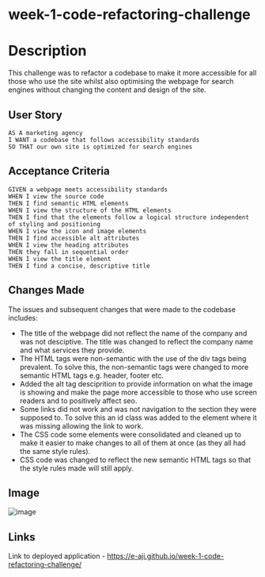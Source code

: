 # week-1-code-refactoring-challenge

# Description

This challenge was to refactor a codebase to make it more accessible for all those who use the site whilst also optimising the webpage for search engines without changing the content and design of the site. 

## User Story

```
AS A marketing agency
I WANT a codebase that follows accessibility standards
SO THAT our own site is optimized for search engines
```

## Acceptance Criteria

```
GIVEN a webpage meets accessibility standards
WHEN I view the source code
THEN I find semantic HTML elements
WHEN I view the structure of the HTML elements
THEN I find that the elements follow a logical structure independent of styling and positioning
WHEN I view the icon and image elements
THEN I find accessible alt attributes
WHEN I view the heading attributes
THEN they fall in sequential order
WHEN I view the title element
THEN I find a concise, descriptive title
```

## Changes Made

The issues and subsequent changes that were made to the codebase includes:

* The title of the webpage did not reflect the name of the company and was not desciptive. The title was changed to reflect the company name and what services they provide. 
* The HTML tags were non-semantic with the use of the div tags being prevalent. To solve this, the non-semantic tags were changed to more semantic HTML tags e.g. header, footer etc.
* Added the alt tag desciprition to provide information on what the image is showing and make the page more accessible to those who use screen readers and to positively affect seo.
* Some links did not work and was not navigation to the section they were supposed to. To solve this an id class was added to the element where it was missing allowing the link to work. 
* The CSS code some elements were consolidated and cleaned up to make it easier to make changes to all of them at once (as they all had the same style rules). 
* CSS code was changed to reflect the new semantic HTML tags so that the style rules made will still apply.  

## Image 

![image](https://github.com/e-aji/week-1-code-refactoring-challenge/assets/156595423/394acb77-8f54-44af-a2b1-38a8bddd94ae)

## Links

Link to deployed application - https://e-aji.github.io/week-1-code-refactoring-challenge/

